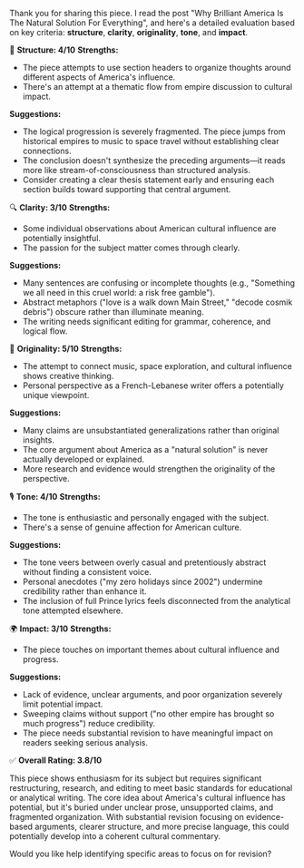 Thank you for sharing this piece. I read the post "Why Brilliant America Is The Natural Solution For Everything", and here's a detailed evaluation based on key criteria: **structure**, **clarity**, **originality**, **tone**, and **impact**.

📐 **Structure: 4/10**
**Strengths:**
* The piece attempts to use section headers to organize thoughts around different aspects of America's influence.
* There's an attempt at a thematic flow from empire discussion to cultural impact.

**Suggestions:**
* The logical progression is severely fragmented. The piece jumps from historical empires to music to space travel without establishing clear connections.
* The conclusion doesn't synthesize the preceding arguments—it reads more like stream-of-consciousness than structured analysis.
* Consider creating a clear thesis statement early and ensuring each section builds toward supporting that central argument.

🔍 **Clarity: 3/10**
**Strengths:**
* Some individual observations about American cultural influence are potentially insightful.
* The passion for the subject matter comes through clearly.

**Suggestions:**
* Many sentences are confusing or incomplete thoughts (e.g., "Something we all need in this cruel world: a risk free gamble").
* Abstract metaphors ("love is a walk down Main Street," "decode cosmik debris") obscure rather than illuminate meaning.
* The writing needs significant editing for grammar, coherence, and logical flow.

🧠 **Originality: 5/10**
**Strengths:**
* The attempt to connect music, space exploration, and cultural influence shows creative thinking.
* Personal perspective as a French-Lebanese writer offers a potentially unique viewpoint.

**Suggestions:**
* Many claims are unsubstantiated generalizations rather than original insights.
* The core argument about America as a "natural solution" is never actually developed or explained.
* More research and evidence would strengthen the originality of the perspective.

🎙️ **Tone: 4/10**
**Strengths:**
* The tone is enthusiastic and personally engaged with the subject.
* There's a sense of genuine affection for American culture.

**Suggestions:**
* The tone veers between overly casual and pretentiously abstract without finding a consistent voice.
* Personal anecdotes ("my zero holidays since 2002") undermine credibility rather than enhance it.
* The inclusion of full Prince lyrics feels disconnected from the analytical tone attempted elsewhere.

🌍 **Impact: 3/10**
**Strengths:**
* The piece touches on important themes about cultural influence and progress.

**Suggestions:**
* Lack of evidence, unclear arguments, and poor organization severely limit potential impact.
* Sweeping claims without support ("no other empire has brought so much progress") reduce credibility.
* The piece needs substantial revision to have meaningful impact on readers seeking serious analysis.

✅ **Overall Rating: 3.8/10**

This piece shows enthusiasm for its subject but requires significant restructuring, research, and editing to meet basic standards for educational or analytical writing. The core idea about America's cultural influence has potential, but it's buried under unclear prose, unsupported claims, and fragmented organization. With substantial revision focusing on evidence-based arguments, clearer structure, and more precise language, this could potentially develop into a coherent cultural commentary.

Would you like help identifying specific areas to focus on for revision?